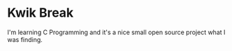 # Kwik Break
I'm learning C Programming and it's a nice small open source project what I was finding.
